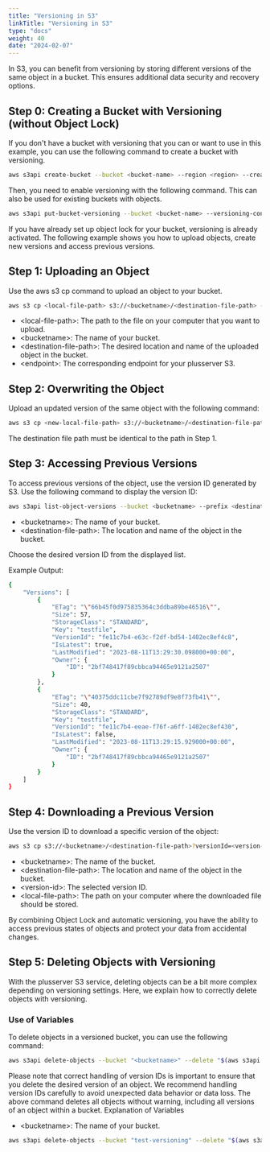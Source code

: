 ```yaml
---
title: "Versioning in S3"
linkTitle: "Versioning in S3"
type: "docs"
weight: 40
date: "2024-02-07"
---
```


In S3, you can benefit from versioning by storing different versions of the same object in a bucket. This ensures additional data security and recovery options.

## Step 0: Creating a Bucket with Versioning (without Object Lock)

If you don't have a bucket with versioning that you can or want to use in this example, you can use the following command to create a bucket with versioning.

```bash
aws s3api create-bucket --bucket <bucket-name> --region <region> --create-bucket-configuration LocationConstraint=<region> --endpoint-url=https://<endpoint>
```

Then, you need to enable versioning with the following command. This can also be used for existing buckets with objects.

```bash
aws s3api put-bucket-versioning --bucket <bucket-name> --versioning-configuration Status=Enabled --endpoint-url=https://<endpoint>
```

If you have already set up object lock for your bucket, versioning is already activated.
The following example shows you how to upload objects, create new versions and access previous versions.

## Step 1: Uploading an Object

Use the aws s3 cp command to upload an object to your bucket.

```bash
aws s3 cp <local-file-path> s3://<bucketname>/<destination-file-path> --endpoint-url=https://<endpoint>
```

- \<local-file-path>: The path to the file on your computer that you want to upload.
- \<bucketname>: The name of your bucket.
- \<destination-file-path>: The desired location and name of the uploaded object in the bucket.
- \<endpoint>: The corresponding endpoint for your plusserver S3.

## Step 2: Overwriting the Object

Upload an updated version of the same object with the following command:

```bash
aws s3 cp <new-local-file-path> s3://<bucketname>/<destination-file-path> --endpoint-url=https://<endpoint>
```

The destination file path must be identical to the path in Step 1.

## Step 3: Accessing Previous Versions

To access previous versions of the object, use the version ID generated by S3. Use the following command to display the version ID:

```bash
aws s3api list-object-versions --bucket <bucketname> --prefix <destination-file-path> --endpoint-url=https://<endpoint>
```

- \<bucketname>: The name of your bucket.
- \<destination-file-path>: The location and name of the object in the bucket.

Choose the desired version ID from the displayed list.

Example Output:

```bash
{
    "Versions": [
        {
            "ETag": "\"66b45f0d975835364c3ddba89be46516\"",
            "Size": 57,
            "StorageClass": "STANDARD",
            "Key": "testfile",
            "VersionId": "fe11c7b4-e63c-f2df-bd54-1402ec8ef4c8",
            "IsLatest": true,
            "LastModified": "2023-08-11T13:29:30.098000+00:00",
            "Owner": {
                "ID": "2bf748417f89cbbca94465e9121a2507"
            }
        },
        {
            "ETag": "\"40375ddc11cbe7f92789df9e8f73fb41\"",
            "Size": 40,
            "StorageClass": "STANDARD",
            "Key": "testfile",
            "VersionId": "fe11c7b4-eeae-f76f-a6ff-1402ec8ef430",
            "IsLatest": false,
            "LastModified": "2023-08-11T13:29:15.929000+00:00",
            "Owner": {
                "ID": "2bf748417f89cbbca94465e9121a2507"
            }
        }
    ]
}
```

## Step 4: Downloading a Previous Version

Use the version ID to download a specific version of the object:

```bash
aws s3 cp s3://<bucketname>/<destination-file-path>?versionId=<version-id> <local-file-path> --endpoint-url=https://<endpoint>
```

- \<bucketname>: The name of the bucket.
- \<destination-file-path>: The location and name of the object in the bucket.
- \<version-id>: The selected version ID.
- \<local-file-path>: The path on your computer where the downloaded file should be stored.

By combining Object Lock and automatic versioning, you have the ability to access previous states of objects and protect your data from accidental changes.

## Step 5: Deleting Objects with Versioning

With the plusserver S3 service, deleting objects can be a bit more complex depending on versioning settings. Here, we explain how to correctly delete objects with versioning.

### Use of Variables

To delete objects in a versioned bucket, you can use the following command:

```bash
aws s3api delete-objects --bucket "<bucketname>" --delete "$(aws s3api list-object-versions --bucket "<bucketname>" --output=json | jq '{Objects: [.Versions[] | {Key: .Key, VersionId: .VersionId}], Quiet: false}')"
```

Please note that correct handling of version IDs is important to ensure that you delete the desired version of an object. We recommend handling version IDs carefully to avoid unexpected data behavior or data loss. The above command deletes all objects without warning, including all versions of an object within a bucket.
Explanation of Variables

- \<bucketname>: The name of your bucket.

```bash
aws s3api delete-objects --bucket "test-versioning" --delete "$(aws s3api list-object-versions --bucket "test-versioning" --output=json | jq '{Objects: [.Versions[] | {Key: .Key, VersionId: .VersionId}], Quiet: false}')"
```
